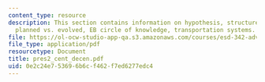 ```yaml
---
content_type: resource
description: This section contains information on hypothesis, structured vs. unstructured,
  planned vs. evolved, EB circle of knowledge, transportation systems.
file: https://ol-ocw-studio-app-qa.s3.amazonaws.com/courses/esd-342-advanced-system-architecture-spring-2006/0e2c24e753696b6cf462f7ed6277edc4_pres2_cent_decen.pdf
file_type: application/pdf
resourcetype: Document
title: pres2_cent_decen.pdf
uid: 0e2c24e7-5369-6b6c-f462-f7ed6277edc4
---
```

